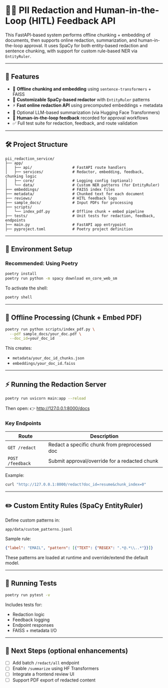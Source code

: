 
# 🕵️‍♀️ PII Redaction and Human-in-the-Loop (HITL) Feedback API

This FastAPI-based system performs offline chunking + embedding of documents, then supports online redaction, summarization, and human-in-the-loop approval. It uses SpaCy for both entity-based redaction and sentence chunking, with support for custom rule-based NER via `EntityRuler`.

---

## 🚀 Features

- 🔄 **Offline chunking and embedding** using `sentence-transformers` + FAISS
- 📄 **Customizable SpaCy-based redactor** with `EntityRuler` patterns
- ⚡ **Fast online redaction API** using precomputed embeddings + metadata
- 🧠 Optional LLM-based summarization (via Hugging Face Transformers)
- 👤 **Human-in-the-loop feedback** recorded for approval workflows
- ✅ Full test suite for redaction, feedback, and route validation

---

## 🛠️ Project Structure

```
pii_redaction_service/
├── app/
│   ├── api/                  # FastAPI route handlers
│   ├── services/             # Redactor, embedding, feedback, chunking logic
│   ├── core/                 # Logging config (optional)
│   └── data/                 # Custom NER patterns (for EntityRuler)
├── embeddings/               # FAISS index files
├── metadata/                 # Chunked text for each document
├── reviews/                  # HITL feedback logs
├── sample_docs/              # Input PDFs for processing
├── scripts/
│   └── index_pdf.py          # Offline chunk + embed pipeline
├── tests/                    # Unit tests for redaction, feedback, endpoints
├── main.py                   # FastAPI app entrypoint
├── pyproject.toml            # Poetry project definition
```

---

## 🐍 Environment Setup

### Recommended: Using Poetry

```bash
poetry install
poetry run python -m spacy download en_core_web_sm
```

To activate the shell:

```bash
poetry shell
```

---

## 🧱 Offline Processing (Chunk + Embed PDF)

```bash
poetry run python scripts/index_pdf.py \
  --pdf sample_docs/your_doc.pdf \
  --doc_id=your_doc_id
```

This creates:
- `metadata/your_doc_id_chunks.json`
- `embeddings/your_doc_id.faiss`

---

## ⚡ Running the Redaction Server

```bash
poetry run uvicorn main:app --reload
```

Then open:
👉 http://127.0.0.1:8000/docs

### Key Endpoints

| Route | Description |
|-------|-------------|
| `GET /redact` | Redact a specific chunk from preprocessed doc |
| `POST /feedback` | Submit approval/override for a redacted chunk |

Example:

```bash
curl "http://127.0.0.1:8000/redact?doc_id=resume&chunk_index=0"
```

---

## ✏️ Custom Entity Rules (SpaCy EntityRuler)

Define custom patterns in:

```
app/data/custom_patterns.jsonl
```

Sample rule:

```json
{"label": "EMAIL", "pattern": [{"TEXT": {"REGEX": ".*@.*\\..*"}}]}
```

These patterns are loaded at runtime and override/extend the default model.

---

## 🧪 Running Tests

```bash
poetry run pytest -v
```

Includes tests for:
- Redaction logic
- Feedback logging
- Endpoint responses
- FAISS + metadata I/O

---

## 🔮 Next Steps (optional enhancements)

- [ ] Add batch `/redact/all` endpoint
- [ ] Enable `/summarize` using HF Transformers
- [ ] Integrate a frontend review UI
- [ ] Support PDF export of redacted content
